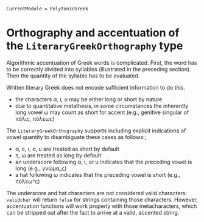 ```@meta
CurrentModule = PolytonicGreek
```

# Orthography and accentuation of the `LiteraryGreekOrthography` type

Algorithmic accentuation of Greek words is complicated. First, the word has to be correctly divided into syllables (illustrated in the preceding section).  Then the quantity of the syllable has to be evaluated.  

Written literary Greek does not encode sufficient information to do this.

- the characters *α, ι, υ* may be either long or short by nature
- due to quantitative metathesis, in some circumstances the inherently long vowel ω may count as short for accent (e.g., genitive singular of πόλις, πόλεως)

The `LiteraryGreekOrthography` supports including explicit indications of vowel quantity to disambiguate these cases as follows:;

- α, ε, ι, ο, υ  are treated as short by default
- η, ω are treated as long by default
- an underscore following α, ι, or υ indicates that the preceding vowel is long (e.g., γνώμα_ς)
- a hat following ω indicates that the preceding vowel is short (e.g., πόλεω^ς)

The underscore and hat characters are not considered valid characters:  `validchar` will return `false` for strings containing those characters.  However, accentuation functions will work properly with those metacharacters, which can be stripped out after the fact to arrive at a valid, accented string.
